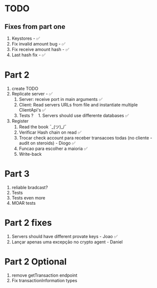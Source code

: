 # TODO

## Fixes from part one
1. Keystores - ✅
1. Fix invalid amount bug - ✅
1. Fix receive amount hash - ✅
1. Last hash fix - ✅

# Part 2
1. create TODO
1. Replicate server - ✅
    1. Server: receive port in main arguments ✅
    1. Client: Read servers URLs from file and instantiate multiple ClientApi's ✅
    1. Tests ?
    1. Servers should use differente databases ✅
1. Register 
    1. Read the book ¯\_(ツ)_/¯
    1. Verificar Hash chain on read  ✅
    1. Trocar check account para receber transacoes todas (no cliente - audit on steroids) - Diogo ✅
    1. Funcao para escolher a maioria ✅
    1. Write-back
    
# Part 3
1. reliable bradcast?
1. Tests
1. Tests even more
1. MOAR tests


# Part 2 fixes
1. Servers should have different provate keys - Joao ✅
1. Lançar apenas uma excepçāo no crypto agent - Daniel

# Part 2 Optional
1. remove getTransaction endpoint
1. Fix transactionInformation types
